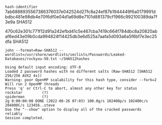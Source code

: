 `hash-identifier`
7ab6888935567386376037e042524d27fc8a24ef87b1944449f6a0179991dbdbc481e98db4e70f6df0e04d1a69d8e7101d881379cf1966c992100389da7f3e9a
SHA512

470c62e301c771f12d91a242efbd41c5e467cba7419c664f784dbc8a20820abaf6ed43e09b0cda994824f14425db3e6d525a7aafa5d093a6a5f6bf7e3ec25dfa
SHA512

`john --format=Raw-SHA512 --wordlist=/usr/share/wordlists/seclists/Passwords/Leaked-Databases/rockyou-50.txt ~/SHA512hashes`
```
Using default input encoding: UTF-8
Loaded 2 password hashes with no different salts (Raw-SHA512 [SHA512 256/256 AVX2 4x])
Warning: poor OpenMP scalability for this hash type, consider --fork=2
Will run 2 OpenMP threads
Press 'q' or Ctrl-C to abort, almost any other key for status
rockstar         (?)     
spiderman        (?)     
2g 0:00:00:00 DONE (2022-06-26 07:03) 100.0g/s 102400p/s 102400c/s 204800C/s 123456..steve
Use the "--show" option to display all of the cracked passwords reliably
Session completed.
```